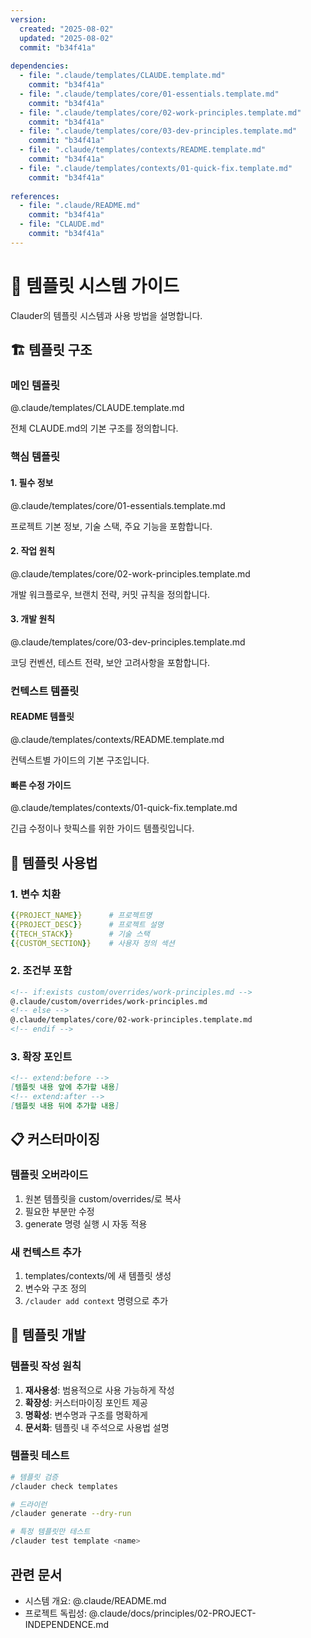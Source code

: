 ```yaml
---
version:
  created: "2025-08-02"
  updated: "2025-08-02"
  commit: "b34f41a"
  
dependencies:
  - file: ".claude/templates/CLAUDE.template.md"
    commit: "b34f41a"
  - file: ".claude/templates/core/01-essentials.template.md"
    commit: "b34f41a"
  - file: ".claude/templates/core/02-work-principles.template.md"
    commit: "b34f41a"
  - file: ".claude/templates/core/03-dev-principles.template.md"
    commit: "b34f41a"
  - file: ".claude/templates/contexts/README.template.md"
    commit: "b34f41a"
  - file: ".claude/templates/contexts/01-quick-fix.template.md"
    commit: "b34f41a"
    
references:
  - file: ".claude/README.md"
    commit: "b34f41a"
  - file: "CLAUDE.md"
    commit: "b34f41a"
---
```


# 📝 템플릿 시스템 가이드

Clauder의 템플릿 시스템과 사용 방법을 설명합니다.

## 🏗️ 템플릿 구조

### 메인 템플릿
@.claude/templates/CLAUDE.template.md

전체 CLAUDE.md의 기본 구조를 정의합니다.

### 핵심 템플릿

#### 1. 필수 정보
@.claude/templates/core/01-essentials.template.md

프로젝트 기본 정보, 기술 스택, 주요 기능을 포함합니다.

#### 2. 작업 원칙
@.claude/templates/core/02-work-principles.template.md

개발 워크플로우, 브랜치 전략, 커밋 규칙을 정의합니다.

#### 3. 개발 원칙
@.claude/templates/core/03-dev-principles.template.md

코딩 컨벤션, 테스트 전략, 보안 고려사항을 포함합니다.

### 컨텍스트 템플릿

#### README 템플릿
@.claude/templates/contexts/README.template.md

컨텍스트별 가이드의 기본 구조입니다.

#### 빠른 수정 가이드
@.claude/templates/contexts/01-quick-fix.template.md

긴급 수정이나 핫픽스를 위한 가이드 템플릿입니다.

## 🔧 템플릿 사용법

### 1. 변수 치환
```yaml
{{PROJECT_NAME}}      # 프로젝트명
{{PROJECT_DESC}}      # 프로젝트 설명
{{TECH_STACK}}        # 기술 스택
{{CUSTOM_SECTION}}    # 사용자 정의 섹션
```

### 2. 조건부 포함
```markdown
<!-- if:exists custom/overrides/work-principles.md -->
@.claude/custom/overrides/work-principles.md
<!-- else -->
@.claude/templates/core/02-work-principles.template.md
<!-- endif -->
```

### 3. 확장 포인트
```markdown
<!-- extend:before -->
[템플릿 내용 앞에 추가할 내용]
<!-- extend:after -->
[템플릿 내용 뒤에 추가할 내용]
```

## 📋 커스터마이징

### 템플릿 오버라이드
1. 원본 템플릿을 custom/overrides/로 복사
2. 필요한 부분만 수정
3. generate 명령 실행 시 자동 적용

### 새 컨텍스트 추가
1. templates/contexts/에 새 템플릿 생성
2. 변수와 구조 정의
3. `/clauder add context` 명령으로 추가

## 🚀 템플릿 개발

### 템플릿 작성 원칙
1. **재사용성**: 범용적으로 사용 가능하게 작성
2. **확장성**: 커스터마이징 포인트 제공
3. **명확성**: 변수명과 구조를 명확하게
4. **문서화**: 템플릿 내 주석으로 사용법 설명

### 템플릿 테스트
```bash
# 템플릿 검증
/clauder check templates

# 드라이런
/clauder generate --dry-run

# 특정 템플릿만 테스트
/clauder test template <name>
```

## 관련 문서
- 시스템 개요: @.claude/README.md
- 프로젝트 독립성: @.claude/docs/principles/02-PROJECT-INDEPENDENCE.md